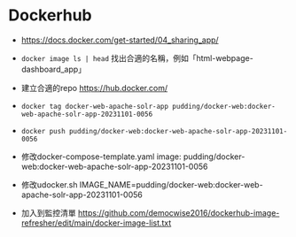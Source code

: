 # Dockerhub

- https://docs.docker.com/get-started/04_sharing_app/
- `docker image ls | head` 找出合適的名稱，例如「html-webpage-dashboard_app」
- 建立合適的repo https://hub.docker.com/
- `docker tag docker-web-apache-solr-app pudding/docker-web:docker-web-apache-solr-app-20231101-0056`
- `docker push pudding/docker-web:docker-web-apache-solr-app-20231101-0056`

- 修改docker-compose-template.yaml
image: pudding/docker-web:docker-web-apache-solr-app-20231101-0056

- 修改udocker.sh
IMAGE_NAME=pudding/docker-web:docker-web-apache-solr-app-20231101-0056

- 加入到監控清單 https://github.com/democwise2016/dockerhub-image-refresher/edit/main/docker-image-list.txt